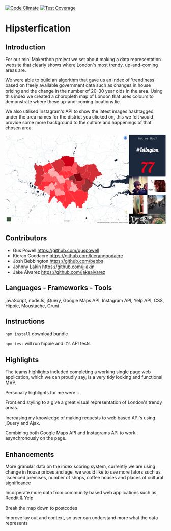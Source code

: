 [![Code Climate](https://codeclimate.com/github/kierangoodacre/london_gents/badges/gpa.svg)](https://codeclimate.com/github/kierangoodacre/london_gents)
[![Test Coverage](https://codeclimate.com/github/kierangoodacre/london_gents/badges/coverage.svg)](https://codeclimate.com/github/kierangoodacre/london_gents)

Hipsterfication
=======================

Introduction
--------------------

For our mini Makerthon project we set about making a data representation website that clearly shows where London's most trendy, up-and-coming areas are.

We were able to build an algorithm that gave us an index of 'trendiness' based on freely available government data such as changes in house pricing and the change in the number of 20-30 year olds in the area. Using this index we created a choropleth map of London that uses colours to demonstrate where these up-and-coming locations lie.

We also utilised Instagram's API to show the latest images hashtagged under the area names for the district you clicked on, this we felt would provide some more background to the culture and happenings of that chosen area.

![SCREEN_SHOT](public/images/app_screen_shot.png)


Contributors
--------------------

- Gus Powell https://github.com/guspowell
- Kieran Goodacre https://github.com/kierangoodacre
- Josh Bebbington https://github.com/bebbs
- Johnny Lakin https://github.com/jjlakin
- Jake Alvarez https://github.com/jakealvarez

Languages - Frameworks - Tools
--------------------------------

javaScript,
nodeJs,
jQuery,
Google Maps API,
Instagram API,
Yelp API,
CSS,
Hippie,
Moustache,
Grunt

Instructions
------------------
```npm install``` download bundle

```npm test``` will run hippie and it's API tests

Highlights
-----------------

The teams highlights included completing a working single page web application, which we can proudly say, is a very tidy looking and functional MVP.

Personally highlights for me were...

Front end styling to a give a great visual representation of London's trendy areas.

Increasing my knowledge of making requests to web based API's using jQuery and Ajax.

Combining both Google Maps API and Instagrams API to work asynchronously on the page.

Enhancements
------------------

More granular data on the index scoring system, currently we are using change in house prices and age, we would like to use more fators such as liscenced premises, number of shops, coffee houses and places of cultural significance

Incorperate more data from community based web applications such as Reddit & Yelp

Break the map down to postcodes

Improve lay out and context, so user can understand more what the data represents
